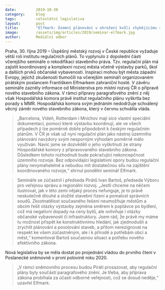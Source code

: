 ```yaml
---
date:         2019-10-30
category:     blog
tags:         celostátní legislativa
layout:       post
title:        "Elfmark: Územní plánování v ohrožení kvůli chybějícímu regulačnímu plánu"
image:        /assets/img/articles/2019/seminar-elfmark.jpg
author:       Mediální odbor
---
```


 

Praha, 30. října 2019 – Úspěšný městský rozvoj v České republice vyžaduje větší roli institutu regulačních plánů. To vyplynulo z dopolední části včerejšího semináře o rekodifikaci stavebního práva. Tzv. regulační plán má zajistit koordinovaný a komplexní rozvoj města včetně výstavby parků, škol a dalších prvků občanské vybavenosti. Inspirací mohou být města západní Evropy, jejichž zkušenosti tlumočili na včerejším semináři organizovaném pirátským poslancem Františkem Elfmarkem zahraniční hosté. V závěru semináře zazněly informace od Ministerstva pro místní rozvoj ČR o přípravě nového stavebního zákona. V rámci přípravy paragrafového znění z něj však Hospodářská komora právě institut regulačního plánu vyškrtla bez porady s MMR. Hospodářská komora svým jednáním nedodržuje schválený věcný záměr nového stavebního zákona, který v červnu schválila vláda.

> „Barcelona, Vídeň, Rotterdam i Mnichov mají sice vlastní speciální dokumentaci, pomocí které výstavbu koordinují, ale ve všech případech ji lze poměrně dobře připodobnit k českým regulačním plánům. V ČR je však už nyní regulační plán jako nástroj územního plánování navzdory svým nesporným výhodám poměrně málo využíván. Navíc jsme se dozvěděli o jeho vyškrtnutí ze strany Hospodářské komory z připravovaného stavebního zákona. Důsledkem tohoto rozhodnutí bude pokračující nekoncepčnost územního rozvoje. Bez odpovídající legislativní opory budou regulační plány nevymahatelné a nebudou mít dostatečnou sílu na zajištění koordinovaného rozvoje,“ shrnul pondělní seminář Elfmark.

> Semináře se zúčastnil i předseda Pirátů Ivan Bartoš, předseda Výboru pro veřejnou správu a regionální rozvoj. „Jestli chceme na něčem ilustrovat, jak v této zemi nějaký proces nefunguje, je to právě neskutečně dlouhé a složité stavební řízení a pomalost správních soudů. Zkostnatělost současného řešení neumožňuje městům a obcím řešit otázky výstavby zejména směrem k poptávce po bydlení, což má negativní dopady na ceny bytů, ale ovlivňuje i otázky občanské vybavenosti či infrastruktury. Jsem rád, že právě my máme tu možnost přispět ke konstruktivnímu hledání, jak zjednodušit a zrychlit plánování a povolování staveb, a přitom nerezignovat na respekt ke všem zúčastněným, ale i k přírodě a potřebám obcí a měst,“ komentoval Bartoš současnou situaci a potřebu nového efektivního zákona. 

Nová legislativa by se měla dostat po projednání vládou do prvního čtení v Poslanecké sněmovně v první polovině roku 2020. 

> „V rámci sněmovního procesu budou Piráti prosazovat, aby regulační plány byly součástí paragrafového znění. Je třeba, aby příprava zákona probíhala za účasti odborné veřejnosti, což se dosud neděje,“ uzavřel Elfmark.

